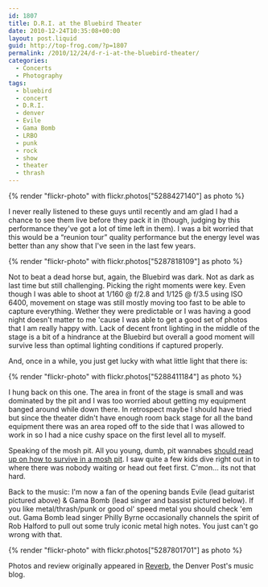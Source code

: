 ```yaml
---
id: 1807
title: D.R.I. at the Bluebird Theater
date: 2010-12-24T10:35:08+00:00
layout: post.liquid
guid: http://top-frog.com/?p=1807
permalink: /2010/12/24/d-r-i-at-the-bluebird-theater/
categories:
  - Concerts
  - Photography
tags:
  - bluebird
  - concert
  - D.R.I.
  - denver
  - Evile
  - Gama Bomb
  - LRBO
  - punk
  - rock
  - show
  - theater
  - thrash
---
```


{% render "flickr-photo" with flickr.photos["5288427140"] as photo %}

I never really listened to these guys until recently and am glad I had a chance to see them live before they pack it in (though, judging by this performance they've got a lot of time left in them). I was a bit worried that this would be a &#8220;reunion tour&#8221; quality performance but the energy level was better than any show that I've seen in the last few years.



{% render "flickr-photo" with flickr.photos["5287818109"] as photo %}

Not to beat a dead horse but, again, the Bluebird was dark. Not as dark as last time but still challenging. Picking the right moments were key. Even though I was able to shoot at 1/160 @ f/2.8 and 1/125 @ f/3.5 using ISO 6400, movement on stage was still mostly moving too fast to be able to capture everything. Wether they were predictable or I was having a good night doesn't matter to me 'cause I was able to get a good set of photos that I am really happy with. Lack of decent front lighting in the middle of the stage is a bit of a hindrance at the Bluebird but overall a good moment will survive less than optimal lighting conditions if captured properly.

And, once in a while, you just get lucky with what little light that there is:

{% render "flickr-photo" with flickr.photos["5288411184"] as photo %}

I hung back on this one. The area in front of the stage is small and was dominated by the pit and I was too worried about getting my equipment banged around while down there. In retrospect maybe I should have tried but since the theater didn't have enough room back stage for all the band equipment there was an area roped off to the side that I was allowed to work in so I had a nice cushy space on the first level all to myself.

Speaking of the mosh pit. All you young, dumb, pit wannabes [should read up on how to survive in a mosh pit](http://www.altx.com/interzones/gangsta/mosh.html). I saw quite a few kids dive right out in to where there was nobody waiting or head out feet first. C'mon… its not that hard.

Back to the music: I'm now a fan of the opening bands Evile (lead guitarist pictured above) & Gama Bomb (lead singer and bassist pictured below). If you like metal/thrash/punk or good ol' speed metal you should check 'em out. Gama Bomb lead singer Philly Byrne occasionally channels the spirit of Rob Halford to pull out some truly iconic metal high notes. You just can't go wrong with that.

{% render "flickr-photo" with flickr.photos["5287801701"] as photo %}

Photos and review originally appeared in <a href="http://www.heyreverb.com/2010/12/19/photo-essay-d-r-i-the-bluebird-theater-2/">Reverb</a>, the Denver Post's music blog.
